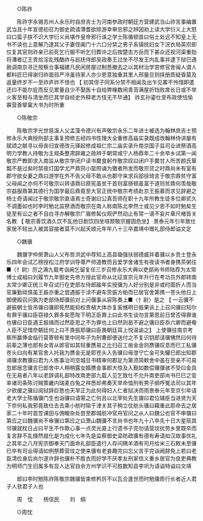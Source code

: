 <!-- { "loadSidebar": true } -->

　　○陈祚 

　　陈祚字永锡苏州人永乐时自庶吉士为河南参政时朝廷方营建武当山祚言事编置武当且十年宣德初召为御史疏请薄耆欲除游幸审忠邪之辨因劝上读大学衍义上大怒曰口蛮子朕不识大学衍义尚堪作皇帝邪行诛之学士陈循顿首曰俗土处远不知皇上无书不读也上意解乃逮其父子妻侄阖门十六口分禁之男子系镇抚妇女下浣衣局英宗即位复其官则祚亲已前死乞行服不听乞归葬许之后按楚击方岳而下甚众还视河渠重劾将漕者辽王贵烚淫乱残酷祚与廵抚侍郎吴政奏王过坐不尽发王内乱事并逮下狱巳遇赦调南京寻迁按察佥事福建凡民闲房屋过制悉撤去之以其材治学宫修官舍闽人谓人都料匠巳得谢归祚面目严冷虽待家人亦少恩意独重其里人邢量旦则挟册质疑昏莫及返量终岁不一至祚庐祚不怪也 【 初其侄子同系分禁不相闻及出乍见畧不怜惜即遣还曰不能尔庇而反见累量自少不娶医十自给弊椽数闲青苔满屋折铛败席长日或不举火客至相与清坐而巳其学自经史外释老方伎无不毕通】 祚玄孙鎏仕至布政使恬愉寡营善擘窠大书为时所重 

　　○陈敬宗 

　　陈敬宗字光世慈溪人父孟藻令德兴有声敬宗永乐二年进士被选为翰林庶吉士预修永乐大典授刑部主事复预修五经四书性理大全重修高庙实录既成改翰林侍讲屡有赋颂之献寻以母丧归宣德改元驿起修成祖仁宗二庙实录升南京国子监司业进祭酒高明力学教人持敬为主规条整肃辟雍之政辨于朝常咸宁人杨鼎年二十余举乡试第一闻敬宗严教即求入南监从敬宗学闭户读书爨食躬作敬宗叹曰闭户手爨甘人所苦颜氏箪瓢不是过矣时禁夜灯国学尤严鼎窍小罂照诵为獥者所发而敬宗贷之时鼎尚未有室有郡守欲女妻之鼎曰游学在外不告父母不敢从也郡守来求兵部徐琦言于敬宗鼎贫守富父母闻之亦何不可敬宗以转语鼎曰原宪虽贫于首则富猗顿虽富于道则贫鼎何羡哉敬宗益服鼎第其德行为国学最后鼎竟至大官正统中敬宗考绩赴京王振慕而求见辞避之杨士奇请闻过于敬宗敬宗直语焉士奇谢曰公真吾师在职十九年所教生徒多位卿贰久不调墨如也时李时勉北监祭酒而敬宗在南人称南陈北李然士或见少恩不如时勉矣生徒至有讼之者不自白寻亦解敬宗广眉修髯仪观俨然动止有常一语不妄片章尺楮皆关名教 【 敬宗善饮酒久饮不乱他日剧饮四坐喧颓敬宗握固危坐】 景泰元年引年致仕家居不轻出入被其容接者莫不兴起天顺元年年八十三卒嘉靖中赠礼部侍郎谥文定 

　　○魏骥 

　　魏骥字仲房萧山人父布哲洪武中荐知上高县锄强扶弱德威并着骥以乡贡士登永乐四年会试乙榜授松江府学训导尊严师道教而且爱学舍诸生有夜读书者身携茶粥往■〈忄尉〉厉之满九载考诣阙乞留复任三岁召修永乐大典以吏部尚书师陆荐为太常博士成祖曰刘履节九年御史先帝方授此官命从北征宣宗元年升行在考功员外郎转南太常少卿正统三年召试行在吏部左侍郎踰年实授骥为人好分别是非或时面折人而当官廉勤祗慎虽王振亦重之尝遇振于涂不避车贽振方帕而巳居官舍第携一苍头他日上御便殿召问孰为吏部侍郎骥前对上问骥事从容陈奏上■〈忄尉〉是之 【 一云骥不避振朝士皆吊骥曰骥即死然能抑权贵植大体亦复奚憾明日振果诉上上召问骥曰知尔有罪乎骥曰臣窃禄久罪多矣愿陛下明正臣罪上曰此书生谈勿言第思前日曾否得罪谁也骥曰日臣遇王振揖而过然臣思之不为罪也上曰然则曷不避之骥曰臣忝六卿而避奄人臣不足惜奈朝廷何上曰不畏振耶骥曰臣畏朝廷耳上悦温谕之】 上使骥往南京考察所赢俸金临行莫寄顿有里中同年子为刑曹郎便送付之不复识钥郎请骥怫然曰何待前辈之薄也郎有女胥从郎官如其轻重赝易之比归召工凿金金则赝骥叹息而巳工私骥苍头曰向有某官舍人托我为赝金无是耶苍头入告骥曰毋泄宁亡金可失驩巳郎出知郡谒骥求教骥曰君为人练事治司空城旦书精审何郡足为第须简敕舍中虽在至亲不可易忽郎居念骥言巳郎舍中人稍稍露女婿赝金事郎大惊及入觐如数偿骥骥骇不受曰金具在无易者八年以老辞调礼部特改南吏部九载人见乞致仕不允升南吏部尚书巳巳之变率诸司条陈讨贼策畿内瑞麦白兔之祥悉却弗奏天旱命恤刑有男子纲呼冤法司以其年少欲缓之骥曰阅狱辞巨憝也天旱正为此何得妇人仁者狱决而雨景泰元年至京引年请老大学士陈循骥门生也诣骥曰请需之亡何且以北宰处先生骥曰君位辅臣当进贤为天下奈何私我邪竟致仕去去乘小舫时阻于津关其子稍立仗舫头骥曰藉重此耶命去之居家二十年时首笠课田与佣畯杂处尝至郡城舫冲官舟官问之从人曰魏公也官不审骥曰第应之曰魏骥尚不审骥曰第应之曰萧山魏骥不言尚书也年九十八卒先十日大星殒其邻骥就枕日占曰平生不作欺心事一点灵光直上行遗书子完勿请营坟扰劳乡里既卒而复言辞不乱倏然就化是为成化七年先是监察御史梁昉疏骥有德有寿请如汉故事优礼之其年之八月宪宗御奉天门面命礼部臣遣行人存问赐羊酒有司月给米三石敕未至骥巳卒有司业得请如例祭葬营坟之使来骥有老妾趣完曰忘父言乎完诣阙辞免上若曰老臣清俭身后尚尔遂许辞也骥朴不胜衣而好学不厌孝友刑家信义重乡居官为良吏典教为明师门生旧属多有显人达官自余方州学识不可胜数知县李巩为请谥特谥曰文靖 

　　郎曰李时勉陈祚陈敬宗魏骥皆束修矜厉不以瓦合逢世而时勉骥质行长者近人君子人欤君子人也 

　　周　忱　　杨信民　　刘　纲 

　　○周忱 

